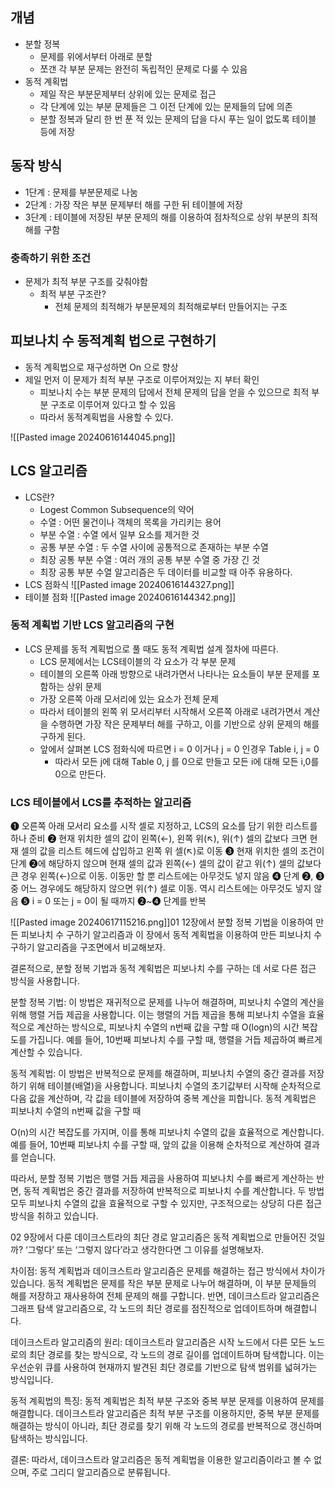 ## 개념

* 분할 정복
	* 문제를 위에서부터 아래로 분할
	* 쪼갠 각 부분 문제는 완전히 독립적인 문제로 다룰 수 있음
* 동적 계획법
	* 제일 작은 부분문제부터 상위에 있는 문제로 접근
	* 각 단계에 있는 부분 문제들은 그 이전 단계에 있는 문제들의 답에 의존
	* 분할 정복과 달리 한 번 푼 적 있는 문제의 답을 다시 푸는 일이 없도록 테이블 등에 저장

## 동작 방식

* 1단계 : 문제를 부분문제로 나눔
* 2단계 : 가장 작은 부분 문제부터 해를 구한 뒤 테이블에 저장
* 3단계 : 테이블에 저장된 부분 문제의 해를 이용하여 점차적으로 상위 부분의 최적해를 구함


### 충족하기 위한 조건
* 문제가 최적 부분 구조를 갖춰야함
	* 최적 부분 구조란?
		* 전체 문제의 최적해가 부분문제의 최적해로부터 만들어지는 구조


## 피보나치 수 동적계획 법으로 구현하기

* 동적 계획법으로 재구성하면 On 으로 향상
* 제일 먼저 이 문제가 최적 부분 구조로 이루어져있는 지 부터 확인
	* 피보나치 수는 부분 문제의 답에서 전체 문제의 답을 얻을 수 있으므로 최적 부분 구조로 이루어져 있다고 할 수 있음
	* 따라서 동적계획법을 사용할 수 있다.

![[Pasted image 20240616144045.png]]

## LCS 알고리즘

* LCS란?
	* Logest Common Subsequence의 약어
	* 수열 : 어떤 물건이나 객체의 목록을 가리키는 용어
	* 부분 수열 : 수열 에서 일부 요소를 제거한 것
	* 공통 부분 수열 : 두 수열 사이에 공통적으로 존재하는 부분 수열
	* 최장 공통 부분 수열 : 여러 개의 공통 부분 수열 중 가장 긴 것
	* 최장 공통 부분 수열 알고리즘은 두 데이터를 비교할 때 아주 유용하다.
* LCS 점화식
![[Pasted image 20240616144327.png]]
* 테이블 점화
![[Pasted image 20240616144342.png]]

### 동적 계획법 기반 LCS 알고리즘의 구현

* LCS 문제를 동적 계획법으로 풀 때도 동적 계획법 설계 절차에 따른다.
	* LCS 문제에서는 LCS테이블의 각 요소가 각 부분 문제
	* 테이블의 오른쪽 아래 방향으로 내려가면서 나타나는 요소들이 부분 문제를 포함하는 상위 문제
	* 가장 오른쪽 아래 모서리에 있는 요소가 전체 문제
	* 따라서 테이블의 왼쪽 위 모서리부터 시작해서 오른쪽 아래로 내려가면서 계산을 수행하면 가장 작은 문제부터 해를 구하고, 이를 기반으로 상위 문제의 해를 구하게 된다.
	* 앞에서 살펴본 LCS 점화식에 따르면 i = 0 이거나 j = 0 인경우 Table i, j = 0
		* 따라서 모든 j에 대해 Table 0, j 를 0으로 만들고 모든 i에 대해 모든 i,0를 0으로 만든다.

### LCS 테이블에서 LCS를 추적하는 알고리즘
❶ 오른쪽 아래 모서리 요소를 시작 셀로 지정하고, LCS의 요소를 담기 위한 리스트를 하나 준비
❷ 현재 위치한 셀의 값이 왼쪽(←), 왼쪽 위(↖), 위(↑) 셀의 값보다 크면 현재 셀의 값을 리스트 헤드에 삽입하고
왼쪽 위 셀(↖)로 이동
❸ 현재 위치한 셀의 조건이 단계 ❷에 해당하지 않으며 현재 셀의 값과 왼쪽(←) 셀의 값이 같고 위(↑) 셀의
값보다 큰 경우 왼쪽(←)으로 이동. 이동만 할 뿐 리스트에는 아무것도 넣지 않음
❹ 단계 ❷, ❸ 중 어느 경우에도 해당하지 않으면 위(↑) 셀로 이동. 역시 리스트에는 아무것도 넣지 않음
❺ i = 0 또는 j = 0이 될 때까지 ❷~❹ 단계를 반복

![[Pasted image 20240617115216.png]]01 12장에서 분할 정복 기법을 이용하여 만든 피보나치 수 구하기 알고리즘과 이 장에서 동적 계획법을 이용하여 만든 피보나치 수 구하기 알고리즘을 구조면에서 비교해보자.

결론적으로, 분할 정복 기법과 동적 계획법은 피보나치 수를 구하는 데 서로 다른 접근 방식을 사용합니다.

분할 정복 기법: 이 방법은 재귀적으로 문제를 나누어 해결하며, 피보나치 수열의 계산을 위해 행렬 거듭 제곱을 사용합니다. 이는 행렬의 거듭 제곱을 통해 피보나치 수열을 효율적으로 계산하는 방식으로, 피보나치 수열의 n번째 값을 구할 때 O(logn)의 시간 복잡도를 가집니다. 예를 들어, 10번째 피보나치 수를 구할 때, 행렬을 거듭 제곱하여 빠르게 계산할 수 있습니다.

동적 계획법: 이 방법은 반복적으로 문제를 해결하며, 피보나치 수열의 중간 결과를 저장하기 위해 테이블(배열)을 사용합니다. 피보나치 수열의 초기값부터 시작해 순차적으로 다음 값을 계산하며, 각 값을 테이블에 저장하여 중복 계산을 피합니다. 동적 계획법은 피보나치 수열의 n번째 값을 구할 때

O(n)의 시간 복잡도를 가지며, 이를 통해 피보나치 수열의 값을 효율적으로 계산합니다. 예를 들어, 10번째 피보나치 수를 구할 때, 앞의 값을 이용해 순차적으로 계산하여 결과를 얻습니다.

따라서, 분할 정복 기법은 행렬 거듭 제곱을 사용하여 피보나치 수를 빠르게 계산하는 반면, 동적 계획법은 중간 결과를 저장하여 반복적으로 피보나치 수를 계산합니다. 두 방법 모두 피보나치 수열의 값을 효율적으로 구할 수 있지만, 구조적으로는 상당히 다른 접근 방식을 취하고 있습니다.

02 9장에서 다룬 데이크스트라의 최단 경로 알고리즘은 동적 계획법으로 만들어진 것일까? ‘그렇다’ 또는 ‘그렇지 않다’라고 생각한다면 그 이유를 설명해보자.

차이점: 동적 계획법과 데이크스트라 알고리즘은 문제를 해결하는 접근 방식에서 차이가 있습니다. 동적 계획법은 문제를 작은 부분 문제로 나누어 해결하며, 이 부분 문제들의 해를 저장하고 재사용하여 전체 문제의 해를 구합니다. 반면, 데이크스트라 알고리즘은 그래프 탐색 알고리즘으로, 각 노드의 최단 경로를 점진적으로 업데이트하며 해결합니다.

데이크스트라 알고리즘의 원리: 데이크스트라 알고리즘은 시작 노드에서 다른 모든 노드로의 최단 경로를 찾는 방식으로, 각 노드의 경로 길이를 업데이트하며 탐색합니다. 이는 우선순위 큐를 사용하여 현재까지 발견된 최단 경로를 기반으로 탐색 범위를 넓혀가는 방식입니다.

동적 계획법의 특징: 동적 계획법은 최적 부분 구조와 중복 부분 문제를 이용하여 문제를 해결합니다. 데이크스트라 알고리즘은 최적 부분 구조를 이용하지만, 중복 부분 문제를 해결하는 방식이 아니라, 최단 경로를 찾기 위해 각 노드의 경로를 반복적으로 갱신하며 탐색하는 방식입니다.

결론: 따라서, 데이크스트라 알고리즘은 동적 계획법을 이용한 알고리즘이라고 볼 수 없으며, 주로 그리디 알고리즘으로 분류됩니다.